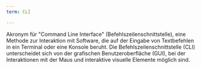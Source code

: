 ```yaml
---
term: CLI

---
```

Akronym für "Command Line Interface" (Befehlszeilenschnittstelle), eine Methode zur Interaktion mit Software, die auf der Eingabe von Textbefehlen in ein Terminal oder eine Konsole beruht. Die Befehlszeilenschnittstelle (CLI) unterscheidet sich von der grafischen Benutzeroberfläche (GUI), bei der Interaktionen mit der Maus und interaktive visuelle Elemente möglich sind.